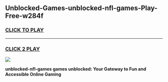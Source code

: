 
## Unblocked-Games-unblocked-nfl-games-Play-Free-w284f
<h3>
<a href="https://premium76.site?title=unblocked-nfl-games&ref=15A">CLICK TO PLAY</a></h3>
<hr>

<h3>
<a href="https://premium76.site?title=unblocked-nfl-games&ref=15A">CLICK 2 PLAY</a>
  
</h3>

<a href="https://premium76.site?title=unblocked-nfl-games&ref=15A"><img src="https://clearcache.store/games.png"></a>


**unblocked-nfl-games games unblocked: Your Gateway to Fun and Accessible Online Gaming**
